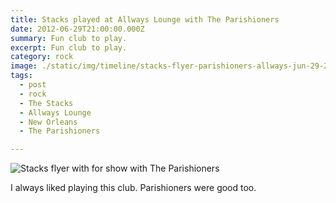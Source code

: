 ```yaml
---
title: Stacks played at Allways Lounge with The Parishioners
date: 2012-06-29T21:00:00.000Z
summary: Fun club to play.
excerpt: Fun club to play.
category: rock
image: ./static/img/timeline/stacks-flyer-parishioners-allways-jun-29-2012.jpg
tags:
  - post
  - rock
  - The Stacks
  - Allways Lounge
  - New Orleans
  - The Parishioners

---
```


![Stacks flyer with for show with The Parishioners](/static/img/rock/stacks-flyer-parishioners-allways-jun-29-2012.jpg "Stacks flyer with for show with The Parishioners")

I always liked playing this club. Parishioners were good too.
